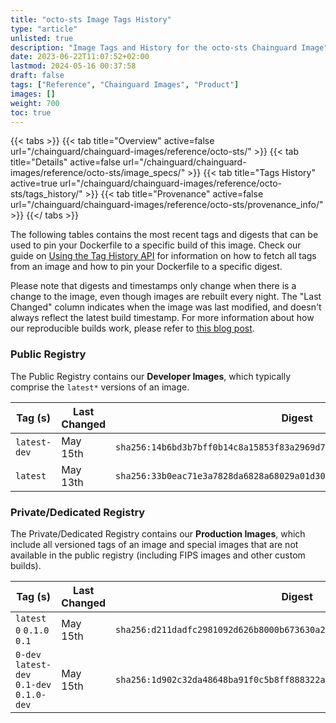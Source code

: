 ```yaml
---
title: "octo-sts Image Tags History"
type: "article"
unlisted: true
description: "Image Tags and History for the octo-sts Chainguard Image"
date: 2023-06-22T11:07:52+02:00
lastmod: 2024-05-16 00:37:58
draft: false
tags: ["Reference", "Chainguard Images", "Product"]
images: []
weight: 700
toc: true
---
```


{{< tabs >}}
{{< tab title="Overview" active=false url="/chainguard/chainguard-images/reference/octo-sts/" >}}
{{< tab title="Details" active=false url="/chainguard/chainguard-images/reference/octo-sts/image_specs/" >}}
{{< tab title="Tags History" active=true url="/chainguard/chainguard-images/reference/octo-sts/tags_history/" >}}
{{< tab title="Provenance" active=false url="/chainguard/chainguard-images/reference/octo-sts/provenance_info/" >}}
{{</ tabs >}}

The following tables contains the most recent tags and digests that can be used to pin your Dockerfile to a specific build of this image. Check our guide on [Using the Tag History API](/chainguard/chainguard-images/using-the-tag-history-api/) for information on how to fetch all tags from an image and how to pin your Dockerfile to a specific digest.

Please note that digests and timestamps only change when there is a change to the image, even though images are rebuilt every night. The "Last Changed" column indicates when the image was last modified, and doesn't always reflect the latest build timestamp. For more information about how our reproducible builds work, please refer to [this blog post](https://www.chainguard.dev/unchained/reproducing-chainguards-reproducible-image-builds).

### Public Registry
The Public Registry contains our **Developer Images**, which typically comprise the `latest*` versions of an image.

| Tag (s)       | Last Changed | Digest                                                                    |
|---------------|--------------|---------------------------------------------------------------------------|
|  `latest-dev` | May 15th     | `sha256:14b6bd3b7bff0b14c8a15853f83a2969d7f83dc4bef4ca16f5136b92385ec0d1` |
|  `latest`     | May 13th     | `sha256:33b0eac71e3a7828da6828a68029a01d30096429b410cc24abe8b79ed0f843cc` |


### Private/Dedicated Registry
The Private/Dedicated Registry contains our **Production Images**, which include all versioned tags of an image and special images that are not available in the public registry (including FIPS images and other custom builds).

| Tag (s)                                     | Last Changed | Digest                                                                    |
|---------------------------------------------|--------------|---------------------------------------------------------------------------|
|  `latest` `0` `0.1.0` `0.1`                 | May 15th     | `sha256:d211dadfc2981092d626b8000b673630a2ade55deb357872155c963572d57394` |
|  `0-dev` `latest-dev` `0.1-dev` `0.1.0-dev` | May 15th     | `sha256:1d902c32da48648ba91f0c5b8ff888322a2e0997daf80e55c33d718162c78239` |

